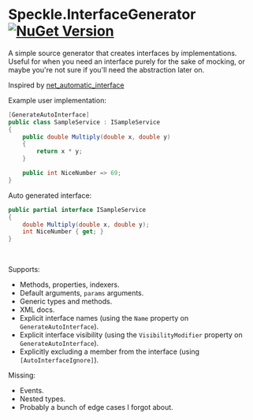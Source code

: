 # Speckle.InterfaceGenerator [![NuGet Version](http://img.shields.io/nuget/v/Speckle.InterfaceGenerator.svg?style=flat)](https://www.nuget.org/packages/Speckle.InterfaceGenerator/)

A simple source generator that creates interfaces by implementations. Useful for when you need an interface purely for the sake of mocking, or maybe you're not sure if you'll need the abstraction later on.

Inspired by [net_automatic_interface](https://github.com/codecentric/net_automatic_interface)

Example user implementation:
```cs
[GenerateAutoInterface]
public class SampleService : ISampleService
{
    public double Multiply(double x, double y)
    {
        return x * y;            
    }

    public int NiceNumber => 69;
}
```

Auto generated interface:
```cs
public partial interface ISampleService
{
    double Multiply(double x, double y);
    int NiceNumber { get; }
}
```

<br>

Supports:
 - Methods, properties, indexers.
 - Default arguments, `params` arguments.
 - Generic types and methods.
 - XML docs.
 - Explicit interface names (using the `Name` property on `GenerateAutoInterface`).
 - Explicit interface visibility (using the `VisibilityModifier` property on `GenerateAutoInterface`).
 - Explicitly excluding a member from the interface (using `[AutoInterfaceIgnore]`).
 
Missing:
 - Events.
 - Nested types.
 - Probably a bunch of edge cases I forgot about.
 
